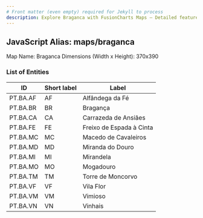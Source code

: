 ```yaml
---
# Front matter (even empty) required for Jekyll to process
description: Explore Braganca with FusionCharts Maps – Detailed features for seamless integration. Try now & enhance your data visualization today! 
---
```


## JavaScript Alias: maps/braganca

Map Name: Braganca
Dimensions (Width x Height): 370x390





### List of Entities

ID | Short label | Label
---|---|---|
PT.BA.AF|AF|Alfândega da Fé
PT.BA.BR|BR|Bragança
PT.BA.CA|CA|Carrazeda de Ansiães
PT.BA.FE|FE|Freixo de Espada à Cinta
PT.BA.MC|MC|Macedo de Cavaleiros
PT.BA.MD|MD|Miranda do Douro
PT.BA.MI|MI|Mirandela
PT.BA.MO|MO|Mogadouro
PT.BA.TM|TM|Torre de Moncorvo
PT.BA.VF|VF|Vila Flor
PT.BA.VM|VM|Vimioso
PT.BA.VN|VN|Vinhais

